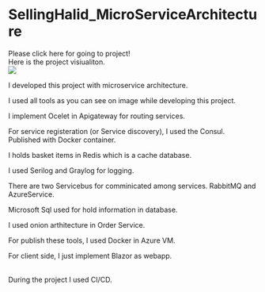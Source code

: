 # SellingHalid_MicroServiceArchitecture
<a target="_blank" src="http://20.113.66.240:2000/">Please click here for going to project!</a>
</br>
Here is the project visiualiton.
</br>
<img src="https://docs.microsoft.com/tr-tr/dotnet/architecture/microservices/multi-container-microservice-net-applications/media/microservice-application-design/eshoponcontainers-reference-application-architecture.png"/>
</br>

I developed this project with microservice architecture.
</br>

I used all tools as you can see on image while developing this project.
</br>

I implement Ocelet in Apigateway for routing services.
</br>

For service registeration (or Service discovery), I used the Consul. Published with Docker container.
</br>

I holds basket items in Redis which is a cache database.
</br>

I used Serilog and Graylog for logging.
</br>

There are two Servicebus for comminicated among services. RabbitMQ and AzureService.
</br>

Microsoft Sql used for hold information in database.
</br>

I used onion arthitecture in Order Service.
</br>

For publish these tools, I used Docker in Azure VM.
</br>

For client side, I just implement Blazor as webapp.

</br>
During the project I used CI/CD.


